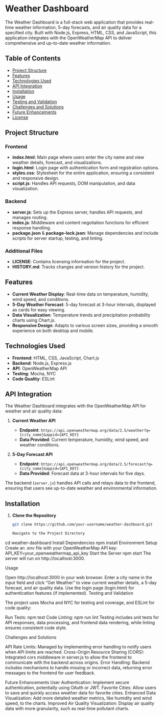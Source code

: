 # Weather Dashboard

The Weather Dashboard is a full-stack web application that provides real-time weather information, 5-day forecasts, and air quality data for a specified city. Built with Node.js, Express, HTML, CSS, and JavaScript, this application integrates with the OpenWeatherMap API to deliver comprehensive and up-to-date weather information.

## Table of Contents
- [Project Structure](#project-structure)
- [Features](#features)
- [Technologies Used](#technologies-used)
- [API Integration](#api-integration)
- [Installation](#installation)
- [Usage](#usage)
- [Testing and Validation](#testing-and-validation)
- [Challenges and Solutions](#challenges-and-solutions)
- [Future Enhancements](#future-enhancements)
- [License](#license)

## Project Structure

### Frontend
- **index.html**: Main page where users enter the city name and view weather details, forecast, and visualizations.
- **login.html**: Login page with authentication form and registration options.
- **styles.css**: Stylesheet for the entire application, ensuring a consistent and responsive design.
- **script.js**: Handles API requests, DOM manipulation, and data visualization.

### Backend
- **server.js**: Sets up the Express server, handles API requests, and manages routing.
- **index.js**: Middleware and content negotiation functions for efficient response handling.
- **package.json** & **package-lock.json**: Manage dependencies and include scripts for server startup, testing, and linting.

### Additional Files
- **LICENSE**: Contains licensing information for the project.
- **HISTORY.md**: Tracks changes and version history for the project.

## Features

- **Current Weather Display**: Real-time data on temperature, humidity, wind speed, and conditions.
- **5-Day Weather Forecast**: 5-day forecast at 3-hour intervals, displayed as cards for easy viewing.
- **Data Visualization**: Temperature trends and precipitation probability charts using Chart.js.
- **Responsive Design**: Adapts to various screen sizes, providing a smooth experience on both desktop and mobile.

## Technologies Used

- **Frontend**: HTML, CSS, JavaScript, Chart.js
- **Backend**: Node.js, Express.js
- **API**: OpenWeatherMap API
- **Testing**: Mocha, NYC
- **Code Quality**: ESLint

## API Integration

The Weather Dashboard integrates with the OpenWeatherMap API for weather and air quality data:

1. **Current Weather API**
   - **Endpoint**: `https://api.openweathermap.org/data/2.5/weather?q={city_name}&appid={API_KEY}`
   - **Data Provided**: Current temperature, humidity, wind speed, and weather conditions.

2. **5-Day Forecast API**
   - **Endpoint**: `https://api.openweathermap.org/data/2.5/forecast?q={city_name}&appid={API_KEY}`
   - **Data Provided**: Forecast data at 3-hour intervals for five days.


The backend (`server.js`) handles API calls and relays data to the frontend, ensuring that users see up-to-date weather and environmental information.

## Installation

1. **Clone the Repository**
   ```bash
   git clone https://github.com/your-username/weather-dashboard.git

   Navigate to the Project Directory
cd weather-dashboard
Install Dependencies
npm install
Environment Setup
Create an .env file with your OpenWeatherMap API key:
API_KEY=your_openweathermap_api_key
Start the Server
npm start
The server will run on http://localhost:3000.

Usage

Open http://localhost:3000 in your web browser.
Enter a city name in the input field and click "Get Weather" to view current weather details, a 5-day forecast, and air quality data.
Use the login page (login.html) for authentication features (if implemented).
Testing and Validation

The project uses Mocha and NYC for testing and coverage, and ESLint for code quality:

Run Tests:
npm test
Code Linting:
npm run lint
Testing includes unit tests for API responses, data processing, and frontend data rendering, while linting ensures consistent code style.

Challenges and Solutions

API Rate Limits: Managed by implementing error handling to notify users when API limits are reached.
Cross-Origin Resource Sharing (CORS): Integrated cors middleware in server.js to allow the frontend to communicate with the backend across origins.
Error Handling: Backend includes mechanisms to handle missing or incorrect data, returning error messages to the frontend for user feedback.

Future Enhancements
User Authentication: Implement secure authentication, potentially using OAuth or JWT.
Favorite Cities: Allow users to save and quickly access weather data for favorite cities.
Enhanced Data Visualization: Add more detailed weather metrics, like humidity and wind speed, to the charts.
Improved Air Quality Visualization: Display air quality data with more granularity, such as real-time pollutant charts.

